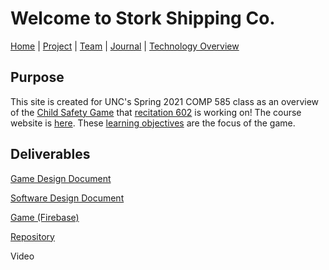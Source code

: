 # Welcome to Stork Shipping Co.

[Home](/ChildSafetyGame/) | [Project](/ChildSafetyGame/project) | [Team](/ChildSafetyGame/team) | [Journal](/ChildSafetyGame/journal) | [Technology Overview](/ChildSafetyGame/technology) 

## Purpose

This site is created for UNC's Spring 2021 COMP 585 class as an overview of the [Child Safety Game](/ChildSafetyGame/project) that [recitation 602](/ChildSafetyGame/team) is working on!
The course website is [here](https://wwwx.cs.unc.edu/~pozefsky/seriousgames_s21/index.html). These [learning objectives](https://docs.google.com/document/d/1DGJvSUpQCXMqn-h59YeLy6XQ5OavAXe5zpagXfhx8HA/edit?usp=sharing) are the focus of the game.

## Deliverables

[Game Design Document](https://docs.google.com/document/d/1_Z__loN9b_KWujDQujJimzucuzEq4P-2-X6s9w0lXis/edit?usp=sharing)

[Software Design Document](https://docs.google.com/document/d/1QlQSn7olQ5QWtWxa4gohxHe46l2cIOtQCms0OLss7JI/edit?usp=sharing)

[Game (Firebase)](https://stork-shipping-co.web.app/)

[Repository](https://github.com/jaadbarg/StorkShippingCo)

Video




